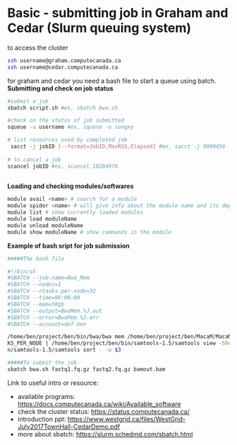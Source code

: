 # Basic - submitting job in Graham and Cedar (Slurm queuing system)
to access the cluster
```bash
ssh username@graham.computecanada.ca
ssh username@cedar.computecanada.ca
```
for graham and cedar you need a bash file to start a queue using batch. 
**Submitting and check on job status**
```bash
#submit a job
sbatch script.sh #ex, sbatch bwa.sh

#check on the status of job submitted
squeue -u username #ex, squene -u songxy

# list resources used by completed job
 sacct -j jobID [--format=JobID,MaxRSS,Elapsed] #ex, sacct -j 9990456
 
# to cancel a job
scancel jobID #ex, scancel 10284976
 
```
**Loading and checking modules/softwares**
```bash
module avail <name> # search for a module
module spider <name> # will give info about the module name and its dependcies
module list # show currently loaded modules
module load moduleName
module unload moduleName
module show moduleName # show commands in the module
```
**Example of bash sript for job submission**
```bash
#####The bash file 

#!/bin/sh                                                                                            
#SBATCH --job-name=Bwa_Mem                                                                           
#SBATCH --nodes=1                                                                                    
#SBATCH --ntasks-per-node=32                                                                         
#SBATCH --time=96:00:00                                                                              
#SBATCH --mem=50gb                                                                                   
#SBATCH --output=BwaMem.%J.out                                                                       
#SBATCH --error=BwaMem.%J.err                                                                        
#SBATCH --account=def-ben                                                                            

/home/ben/project/ben/bin/bwa/bwa mem /home/ben/project/ben/MacaM/MacaM_mt_y.fa $1 $2 -t $SLURM_NTAS\
KS_PER_NODE | /home/ben/project/ben/bin/samtools-1.5/samtools view -Shu - | /home/ben/project/ben/bi\
n/samtools-1.5/samtools sort - -o $3

#####To submit the job
sbatch bwa.sh fastq1.fq.gz fastq2.fq.gz bamout.bam
```

Link to useful intro or resource:
- available programs: https://docs.computecanada.ca/wiki/Available_software
- check the cluster status: https://status.computecanada.ca/
- introduction ppt: https://www.westgrid.ca/files/WestGrid-July2017TownHall-CedarDemo.pdf
- more about sbatch: https://slurm.schedmd.com/sbatch.html
